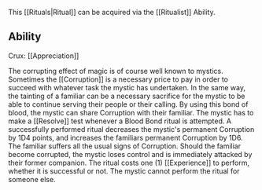 This [[Rituals|Ritual]] can be acquired via the [[Ritualist]] Ability.
## Ability
Crux: [[Appreciation]]

The corrupting effect of magic is of course well known to mystics. Sometimes the [[Corruption]] is a necessary price to pay in order to succeed with whatever task the mystic has undertaken. In the same way, the tainting of a familiar can be a necessary sacrifice for the mystic to be able to continue serving their people or their calling. By using this bond of blood, the mystic can share Corruption with their familiar. The mystic has to make a [[Resolve]] test whenever a Blood Bond ritual is attempted. A successfully performed ritual decreases the mystic's permanent Corruption by 1D4 points, and increases the familiars permanent Corruption by 1D6. The familiar suffers all the usual signs of Corruption. Should the familiar become corrupted, the mystic loses control and is immediately attacked by their former companion. The ritual costs one (1) [[Experience]] to perform, whether it is successful or not. The mystic cannot perform the ritual for someone else.